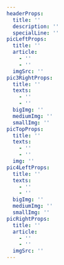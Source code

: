 ```yaml
---
headerProps:
  title: ''
  description: ''
  specialLine: ''
picLeftProps:
  title: ''
  article:
    - ''
    - ''
  imgSrc: ''
pic3RightProps:
  title: ''
  texts:
    - ''
    - ''
  bigImg: ''
  mediumImg: ''
  smallImg: ''
picTopProps:
  title: ''
  texts:
    - ''
    - ''
  img: ''
pic4LeftProps:
  title: ''
  texts:
    - ''
    - ''
  bigImg: ''
  mediumImg: ''
  smallImg: ''
picRightProps:
  title: ''
  article:
    - ''
    - ''
  imgSrc: ''
---
```

